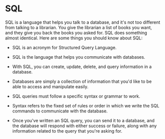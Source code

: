 # SQL

SQL is a language that helps you talk to a database, and it's not too different from talking to a librarian. You give the librarian a list of books you want, and they give you back the books you asked for. SQL does something almost identical. Here are some things you should know about SQL:

* SQL is an acronym for Structured Query Language.

* SQL is the language that helps you communicate with databases.

* With SQL, you can create, update, delete, and query information in a database.

* Databases are simply a collection of information that you'd like to be able to access and manipulate easily.

* SQL queries must follow a specific syntax or grammar to work.

* Syntax refers to the fixed set of rules or order in which we write the SQL commands to communicate with the database.

* Once you've written an SQL query, you can send it to a database, and the database will respond with either success or failure, along with any information related to the query that you're asking for.
